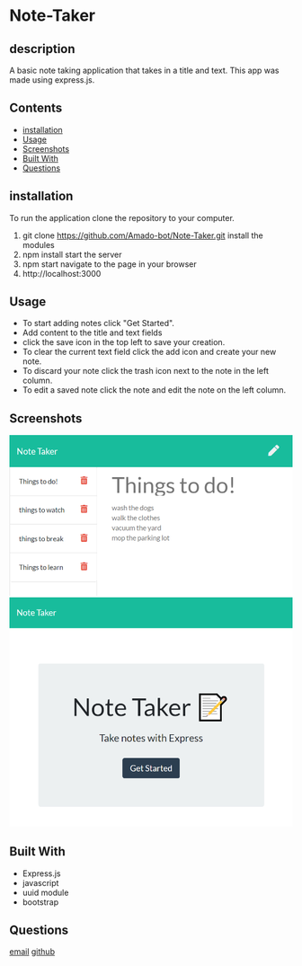 # Note-Taker

## description
A basic note taking application that takes in a title and text. This app was made using express.js.

## Contents
* [installation](#installation)
* [Usage](#Usage)
* [Screenshots](#Screenshots)
* [Built With](#Built-With)
* [Questions](#Questions)

## installation

To run the application clone the repository to your computer.
1. git clone https://github.com/Amado-bot/Note-Taker.git
install the modules 
2. npm install
start the server 
3. npm start
navigate to the page in your browser
4. http://localhost:3000

## Usage
* To start adding notes click "Get Started".
* Add content to the title and text fields 
* click the save icon in the top left to save your creation.
* To clear the current text field click the add icon and create your new note.
* To discard your note click the trash icon next to the note in the left column.
* To edit a saved note click the note and edit the note on the left column.
## Screenshots
![Screenshots](public\assets\images\notes-screenshot.PNG)
![Screenshots](public\assets\images\front-page-screenshot.PNG)

## Built With 
* Express.js
* javascript
* uuid module
* bootstrap

## Questions 
[email](amadocardenas0@gmail.com)
[github](https://github.com/Amado-bot/)

